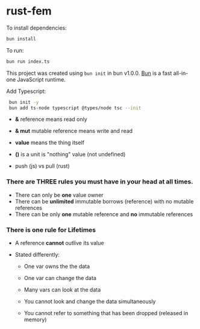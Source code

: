 # rust-fem

To install dependencies:

```bash
bun install
```

To run:

```bash
bun run index.ts
```

This project was created using `bun init` in bun v1.0.0. [Bun](https://bun.sh) is a fast all-in-one JavaScript runtime.

Add Typescript:

```bash
 bun init -y
 bun add ts-node typescript @types/node tsc --init
```

- **&** reference means read only
- **& mut** mutable reference means write and read
- **value** means the thing itself
- **()** is a unit is "nothing" value (not undefined)

- push (js) vs pull (rust)

### There are THREE rules you must have in your head at all times.

- There can only be **one** value owner
- There can be **unlimited** immutable borrows (reference) with no mutable references
- There can be only **one** mutable reference and **no** immutable references

### There is one rule for Lifetimes

- A reference **cannot** outlive its value

- Stated differently:

  - One var owns the the data

  - One var can change the data

  - Many vars can look at the data

  - You cannot look and change the data simultaneously

  - You cannot refer to something that has been dropped (released in memory)
